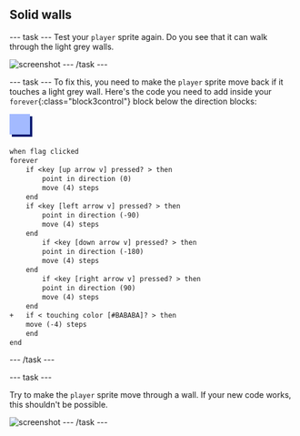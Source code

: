 ## Solid walls

--- task ---
Test your `player` sprite again. Do you see that it can walk through the light grey walls.

![screenshot](images/world-walls.png)
--- /task ---

--- task ---
To fix this, you need to make the `player` sprite move back if it touches a light grey wall. Here's the code you need to add inside your `forever`{:class="block3control"} block below the direction blocks:

![player](images/player.png)

```blocks3
when flag clicked
forever
	if <key [up arrow v] pressed? > then
		point in direction (0)
		move (4) steps
	end
	if <key [left arrow v] pressed? > then
		point in direction (-90)
		move (4) steps
	end
		if <key [down arrow v] pressed? > then
		point in direction (-180)
		move (4) steps
	end
		if <key [right arrow v] pressed? > then
		point in direction (90)
		move (4) steps
	end
+	if < touching color [#BABABA]? > then
	move (-4) steps
	end
end
```
--- /task ---

--- task ---

Try to make the `player` sprite move through a wall. If your new code works, this shouldn't be possible.

![screenshot](images/world-walls-test.png)
--- /task ---
